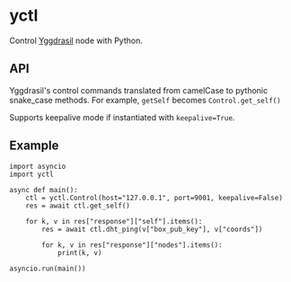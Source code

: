 # yctl
Control [Yggdrasil](https://yggdrasil-network.github.io/admin.html) node with Python.

## API
Yggdrasil's control commands translated from camelCase to pythonic snake\_case 
methods. For example, `getSelf` becomes `Control.get_self()`

Supports keepalive mode if instantiated with `keepalive=True`.

## Example
```python3
import asyncio
import yctl

async def main():
    ctl = yctl.Control(host="127.0.0.1", port=9001, keepalive=False)
    res = await ctl.get_self()

    for k, v in res["response"]["self"].items():
        res = await ctl.dht_ping(v["box_pub_key"], v["coords"])

        for k, v in res["response"]["nodes"].items():
            print(k, v)

asyncio.run(main())
```
